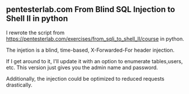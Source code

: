 ## pentesterlab.com From Blind SQL Injection to Shell II in python

I rewrote the script from https://pentesterlab.com/exercises/from_sqli_to_shell_II/course
in python. 

The injetion is a blind, time-based, X-Forwarded-For header injection. 

If I get around to it, I'll update it with an option to enumerate tables,users, etc. This version
just gives you the admin name and password.

Additionally, the injection could be optimized to reduced requests drastically.  
